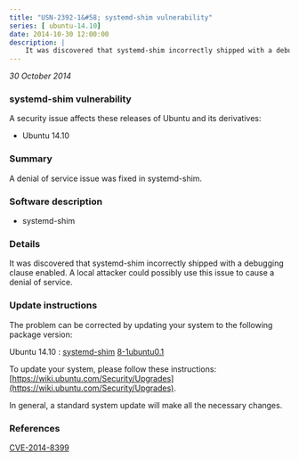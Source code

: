 ```yaml
---
title: "USN-2392-1&#58; systemd-shim vulnerability"
series: [ ubuntu-14.10]
date: 2014-10-30 12:00:00
description: |
    It was discovered that systemd-shim incorrectly shipped with a debugging clause enabled. A local attacker could possibly use this issue to cause a denial of service. 
--- 
```

 
 

*30 October 2014*

### systemd-shim vulnerability

A security issue affects these releases of Ubuntu and its derivatives:

* Ubuntu 14.10

### Summary

A denial of service issue was fixed in systemd-shim. 

### Software description

* systemd-shim 

### Details

It was discovered that systemd-shim incorrectly shipped with a debugging clause enabled. A local attacker could possibly use this issue to cause a denial of service. 

### Update instructions

The problem can be corrected by updating your system to the following package version:

Ubuntu 14.10
 : [systemd-shim](https://launchpad.net/ubuntu/+source/systemd-shim) <span> [8-1ubuntu0.1](https://launchpad.net/ubuntu/+source/systemd-shim/8-1ubuntu0.1) </span> 

To update your system, please follow these instructions: [https://wiki.ubuntu.com/Security/Upgrades](https://wiki.ubuntu.com/Security/Upgrades).

In general, a standard system update will make all the necessary changes. 

### References

 
 [CVE-2014-8399](http://people.ubuntu.com/~ubuntu-security/cve/CVE-2014-8399)
 

